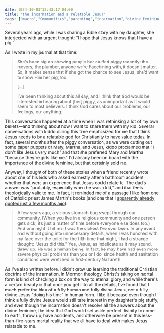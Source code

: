 ```yaml
---
date: 2024-10-03T12:43:17-04:00
title: "the incarnation and a relatable Jesus"
tags: ["macro","Communities","parenting","incarnation","divine feminine","James Martin","stuffies"]
---
```

Several years ago, while I was sharing a Bible story with my daughter, she interjected with an urgent thought: “I hope that Jesus knows that I have a pig.”

As I wrote in my journal at that time:

> She’s been big on showing people her stuffed piggy recently: the movers, the plumber, anyone we’re Facetiming with, it doesn’t matter. So, it makes sense that if she got the chance to see Jesus, she’d want to show Him her pig, too.
> 
> [...]
> 
> I’ve been thinking about this all day, and I think that God would be interested in hearing about [her] piggy, as unimportant as it would seem to most believers. I think God cares about our problems, our feelings, our anything.

This conversation happened at a time when I was rethinking a lot of my own beliefs—and thinking about how I want to share them with my kid. Several conversations with kiddo during this time emphasized for me that I think Jesus needs to be a relatable god for Christianity to have value today. In fact, several months after the piggy conversation, as we were cutting out some paper puppets of Mary, Martha, and Jesus, kiddo proclaimed that "I don't like Jesus very much" and that she preferred Mary and Martha "because they're girls like me." I'd already been on board with the importance of the divine feminine, but that certainly sold me. 

Anyway, I thought of both of these stories when a friend recently wrote about one of his kids who asked earnestly after a bathroom accident whether that were an experience that Jesus could relate to. The dad's answer was "probably, especially when he was a kid," and that feels theologically valid to me. In fact, it reminded me of a passage I like from one of Catholic priest James Martin's books (and one that I [apparently already quoted just a few months ago](https://spencergreenhalgh.com/communities/abandoning-the-false-god-of-control/)): 

> A few years ago, a vicious stomach bug swept through our community. (When you live in a religious community and one person gets sick, it’s just a matter of time before everyone else does too.) And one night it hit me: I was the sickest I’ve ever been. In any event and without going into unnecessary details, when I was hunched with my face over the toilet for the fifth time that night, I had a strange thought: “Jesus did this.” Yes, Jesus, as indelicate as it may sound, threw up. He was a human being. In fact, he may have had even more severe physical problems than you or I do, since health and sanitation conditions were wretched in first-century Nazareth.

As I've [also written before](https://spencergreenhalgh.com/communities/an-enmediated-god/), I didn't grow up learning the traditional Christian doctrine of the incarnation. In Mormon theology, Christ's taking on mortal form is kind of checking a box on the way to eternal glory, and while there's a certain beauty in that once you get into all the details, I've found that I much prefer the idea of a fully human and fully divine Jesus, not a fully divine Jesus "doing his time" in human form. I like it because even though I think a fully divine Jesus would still take interest in my daughter's pig stuffy, and even though the incarnation doesn't resolve all the answers about the divine feminine, the idea that God would set aside perfect divinity to come to earth, throw up, have accidents, and otherwise be present in this less-than-five-stars mortal reality that we all have to deal with makes Jesus relatable to me. 